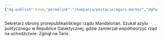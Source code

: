 ```yaml
---
{"dg-publish":true,"permalink":"/kampania/postacie/agaro-morma/","dgPassFrontmatter":true}
---
```


Sekretarz obrony prorepublikańśkiego rządu Mandalorian. Szukał azylu politycznego w Republice Galaktycznej, gdzie zamierzał współtworzyć rząd na uchodźctwie. Zginął na Taris.